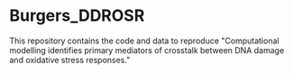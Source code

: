 # Burgers_DDROSR

This repository contains the code and data to reproduce "Computational modelling identifies primary mediators of crosstalk between DNA damage and oxidative stress responses."

